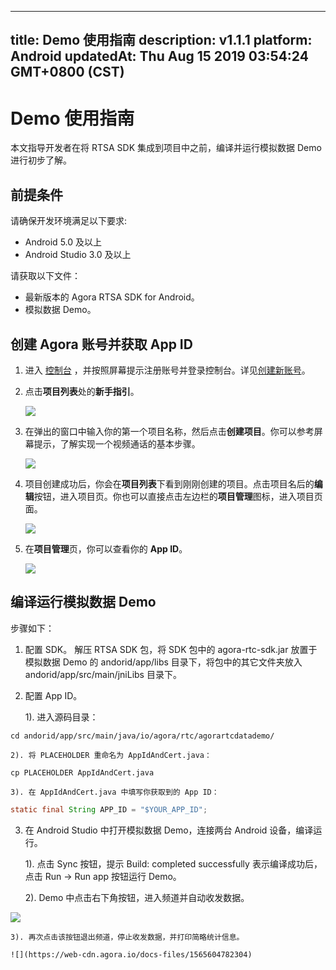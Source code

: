
---
title: Demo 使用指南
description: v1.1.1
platform: Android
updatedAt: Thu Aug 15 2019 03:54:24 GMT+0800 (CST)
---
# Demo 使用指南
本文指导开发者在将 RTSA SDK 集成到项目中之前，编译并运行模拟数据 Demo 进行初步了解。

## 前提条件
请确保开发环境满足以下要求:

* Android 5.0 及以上
* Android Studio 3.0 及以上

请获取以下文件：

* 最新版本的 Agora RTSA SDK for Android。
* 模拟数据 Demo。

## 创建 Agora 账号并获取 App ID
1. 进入 [控制台](https://dashboard.agora.io/) ，并按照屏幕提示注册账号并登录控制台。详见[创建新账号](../../cn/RTSA/sign_in_and_sign_up.md)。
2. 点击**项目列表**处的**新手指引**。

	![](https://web-cdn.agora.io/docs-files/1563521764570)

3. 在弹出的窗口中输入你的第一个项目名称，然后点击**创建项目**。你可以参考屏幕提示，了解实现一个视频通话的基本步骤。

	![](https://web-cdn.agora.io/docs-files/1563521821078)

4. 项目创建成功后，你会在**项目列表**下看到刚刚创建的项目。点击项目名后的**编辑**按钮，进入项目页。你也可以直接点击左边栏的**项目管理**图标，进入项目页面。

	![](https://web-cdn.agora.io/docs-files/1563522909895)

5. 在**项目管理**页，你可以查看你的 **App ID**。

	![](https://web-cdn.agora.io/docs-files/1563522556558)


## 编译运行模拟数据 Demo

步骤如下：

1. 配置 SDK。
	解压 RTSA SDK 包，将 SDK 包中的 agora-rtc-sdk.jar 放置于模拟数据 Demo 的 andorid/app/libs 目录下，将包中的其它文件夹放入 andorid/app/src/main/jniLibs 目录下。

2. 配置 App ID。
	
	1). 进入源码目录：
~~~shell
cd andorid/app/src/main/java/io/agora/rtc/agorartcdatademo/
~~~
	
	2). 将 PLACEHOLDER 重命名为 AppIdAndCert.java：
~~~shell
cp PLACEHOLDER AppIdAndCert.java
~~~
	
	3). 在 AppIdAndCert.java 中填写你获取到的 App ID：
~~~java
static final String APP_ID = "$YOUR_APP_ID";
~~~

3. 在 Android Studio 中打开模拟数据 Demo，连接两台 Android 设备，编译运行。
	
	1). 点击 Sync 按钮，提示 Build: completed successfully 表示编译成功后，点击 Run → Run app 按钮运行 Demo。
	
	2). Demo 中点击右下角按钮，进入频道并自动收发数据。
	
 ![](https://web-cdn.agora.io/docs-files/1565604729166)
	
	3). 再次点击该按钮退出频道，停止收发数据，并打印简略统计信息。
	
	![](https://web-cdn.agora.io/docs-files/1565604782304)
